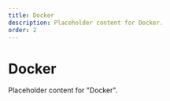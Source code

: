 ```yaml
---
title: Docker
description: Placeholder content for Docker.
order: 2
---
```


# Docker

Placeholder content for "Docker".
